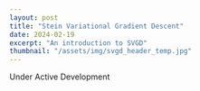 ```yaml
---
layout: post
title: "Stein Variational Gradient Descent"
date: 2024-02-19
excerpt: "An introduction to SVGD"
thumbnail: "/assets/img/svgd_header_temp.jpg"
---
```


Under Active Development